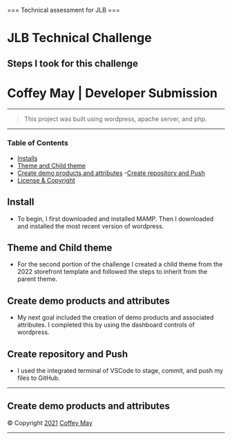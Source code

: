 === Technical assessment for JLB ===

# JLB Technical Challenge

## Steps I took for this challenge

# Coffey May | Developer Submission

<hr>

> This project was built using wordpress, apache server, and php.

<hr>

### Table of Contents

- [Installs](#Installs)
- [Theme and Child theme](#Theme-and-Child-theme)
- [Create demo products and attributes](#Create-demo-products-and-attributes) -[Create repository and Push](#Create-repository-and-Push)
- [License & Copyright](#License-&-Copyright)

## Install

- To begin, I first downloaded and installed MAMP. Then I downloaded and installed the most recent version of wordpress.

## Theme and Child theme

- For the second portion of the challenge I created a child theme from the 2022 storefront template and followed the steps to inherit from the parent theme.

## Create demo products and attributes

- My next goal included the creation of demo products and associated attributes. I completed this by using the dashboard controls of wordpress.

## Create repository and Push

- I used the integrated terminal of VSCode to stage, commit, and push my files to GitHub.

<hr>

## Create demo products and attributes

© Copyright [2021]() [Coffey May]()

<hr>
